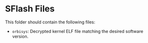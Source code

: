 SFlash Files
============

This folder should contain the following files:

- `orbisys`: Decrypted kernel ELF file matching the desired software version.

